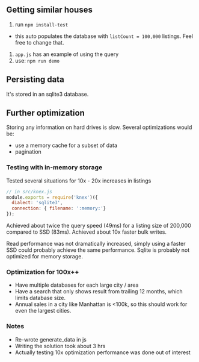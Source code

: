 ## Getting similar houses
1. run `npm install-test`
  - this auto populates the database with `listCount = 100,000` listings. Feel free to change that.
1. `app.js` has an example of using the query
  1. use: `npm run demo` 

## Persisting data
It's stored in an sqlite3 database. 

## Further optimization
Storing any information on hard drives is slow. 
Several optimizations would be:
- use a memory cache for a subset of data
- pagination

### Testing with in-memory storage
Tested several situations for 10x - 20x increases in listings
```js
// in src/knex.js
module.exports = require('knex')({
  dialect: 'sqlite3',
  connection: { filename: ':memory:'}
});
```

Achieved about twice the query speed (49ms) for a listing size of 200,000 compared to SSD (83ms).
Achieved about 10x faster bulk writes.

Read performance was not dramatically increased, simply using a faster SSD could probably achieve the same performance. Sqlite is probably not optimized for memory storage.

### Optimization for 100x++
- Have multiple databases for each large city / area
- Have a search that only shows result from trailing 12 months, which limits database size. 
- Annual sales in a city like Manhattan is <100k, so this should work for even the largest cities.


### Notes
- Re-wrote generate_data in js
- Writing the solution took about 3 hrs
- Actually testing 10x optimization performance was done out of interest

